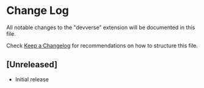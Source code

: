 # Change Log

All notable changes to the "devverse" extension will be documented in this file.

Check [Keep a Changelog](http://keepachangelog.com/) for recommendations on how to structure this file.

## [Unreleased]

- Initial release